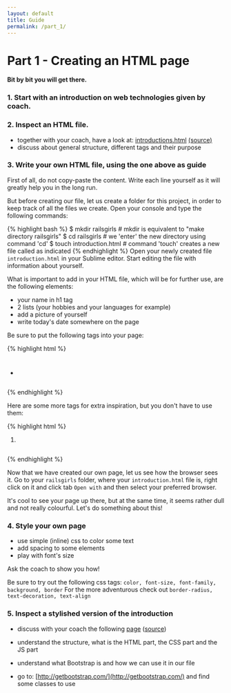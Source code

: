 ```yaml
---
layout: default
title: Guide
permalink: /part_1/
---
```


# Part 1 - Creating an HTML page

**Bit by bit you will get there.**

### 1. Start with an introduction on web technologies given by coach.

### 2. Inspect an HTML file.
* together with your coach, have a look at: [introductions.html](https://railsgirls-be.github.io/railsgirls_guide/materials/introductions.html) [(source)](https://github.com/railsgirls-be/railsgirls_guide/blob/gh-pages/materials/introductions.html)
* discuss about general structure, different tags and their purpose

### 3. Write your own HTML file, using the one above as guide

First of all, do not copy-paste the content. Write each line yourself as it will greatly help you in the long run.

But before creating our file, let us create a folder for this project, in order to keep track of all the files we create. Open your console and type the following commands:

{% highlight bash %}
$ mkdir railsgirls        # mkdir is equivalent to "make directory railsgirls"
$ cd railsgirls           # we 'enter' the new directory using command 'cd'
$ touch introduction.html # command 'touch' creates a new file called as indicated
{% endhighlight %}
Open your newly created file `introduction.html` in your Sublime editor. Start editing the file with information about yourself.

What is important to add in your HTML file, which will be for further use, are the following elements:

* your name in h1 tag
* 2 lists (your hobbies and your languages for example)
* add a picture of yourself
* write today's date somewhere on the page

Be sure to put the following tags into your page:

{% highlight html %}
<h1></h1>
<h2></h2>
<ul><li></li></ul>
<img>
<a>
<p>
{% endhighlight %}

Here are some more tags for extra inspiration, but you don't have to use them:

{% highlight html %}
<strong></strong>
<em></em>
<ol><li></li></ol>
<pre></pre>
{% endhighlight %}

Now that we have created our own page, let us see how the browser sees it. Go to your `railsgirls` folder, where your `introduction.html` file is, right click on it and click tab `Open with` and then select your preferred browser.

It's cool to see your page up there, but at the same time, it seems rather dull and not really colourful. Let's do something about this!

### 4. Style your own page

* use simple (inline) css to color some text
* add spacing to some elements
* play with font's size

Ask the coach to show you how!

Be sure to try out the following css tags: ```color, font-size, font-family, background, border```
For the more adventurous check out ```border-radius, text-decoration, text-align```

### 5. Inspect a stylished version of the introduction

* discuss with your coach the following
<a href="http://railsgirls-be.github.io/railsgirls_guide/materials/introductions_boostrap_and_js.html" target="_blank">page</a>
(<a href="https://github.com/railsgirls-be/railsgirls_guide/blob/gh-pages/materials/introductions_boostrap_and_js.html" target="_blank">source</a>)

* understand the structure, what is the HTML part, the CSS part and the JS part

* understand what Bootstrap is and how we can use it in our file

* go to: [http://getbootstrap.com/](http://getbootstrap.com/) and find some classes to use
